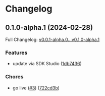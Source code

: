 # Changelog

## 0.1.0-alpha.1 (2024-02-28)

Full Changelog: [v0.0.1-alpha.0...v0.1.0-alpha.1](https://github.com/meorphis/test-repo-5/compare/v0.0.1-alpha.0...v0.1.0-alpha.1)

### Features

* update via SDK Studio ([1db7436](https://github.com/meorphis/test-repo-5/commit/1db7436b2754fcd6a4a5fea533fda51ff524f64e))


### Chores

* go live ([#3](https://github.com/meorphis/test-repo-5/issues/3)) ([722cd3b](https://github.com/meorphis/test-repo-5/commit/722cd3b392bc595910975b40b0791f6fa60b3f49))
